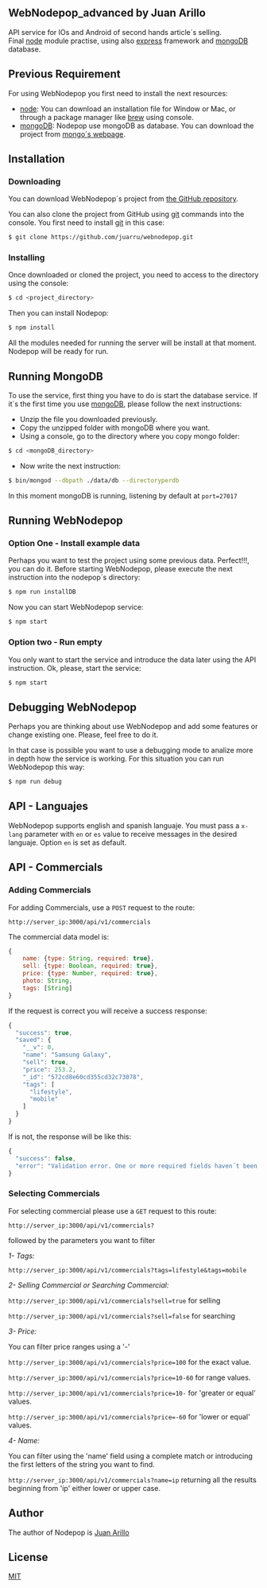 ## WebNodepop_advanced by Juan Arillo

  API service for IOs and Android of second hands article´s selling.  
  Final [node](http://nodejs.org) module practise, using also [express](https://github.com/expressjs/express) framework and [mongoDB](https://www.mongodb.com/) database.
  

## Previous Requirement

For using WebNodepop you first need to install the next resources:

- [node](http://nodejs.org): You can download an installation file for Window or Mac, or through a package manager like [brew](http://brew.sh/) using console.
- [mongoDB](https://www.mongodb.com/): Nodepop use mongoDB as database. You can download the project from [mongo´s webpage](https://www.mongodb.com/).


## Installation

### Downloading

You can download WebNodepop´s project from [the GitHub repository](https://github.com/juarru/webnodepop.git).

You can also clone the project from GitHub using [git](https://git-scm.com/) commands into the console. You first need to install [git](https://git-scm.com/) in this case:  

```bash
$ git clone https://github.com/juarru/webnodepop.git
```

### Installing

Once downloaded or cloned the project, you need to access to the directory using the console:

```bash
$ cd <project_directory> 
```

Then you can install Nodepop:

```bash
$ npm install
```

All the modules needed for running the server will be install at that moment. Nodepop will be ready for run.

## Running MongoDB

To use the service, first thing you have to do is start the database service. If it´s the first time you use [mongoDB](https://www.mongodb.com/), please follow the next instructions:

- Unzip the file you downloaded previously.
- Copy the unzipped folder with mongoDB where you want.
- Using a console, go to the directory where you copy mongo folder:

```bash
$ cd <mongoDB_directory>
```

- Now write the next instruction:

```bash
$ bin/mongod --dbpath ./data/db --directoryperdb
```

In this moment mongoDB is running, listening by default at `port=27017`

## Running WebNodepop

### Option One - Install example data

Perhaps you want to test the project using some previous data. Perfect!!!, you can do it. Before starting WebNodepop, please execute the next instruction into the nodepop´s directory:

```bash
$ npm run installDB
```

Now you can start WebNodepop service:

```bash
$ npm start
```

### Option two - Run empty

You only want to start the service and introduce the data later using the API instruction. Ok, please, start the service:

```bash
$ npm start
```

## Debugging WebNodepop
Perhaps you are thinking about use WebNodepop and add some features or change existing one. Please, feel free to do it.
  
In that case is possible you want to use a debugging mode to analize more in depth how the service is working. For this situation you can run WebNodepop this way:

```bash
$ npm run debug
```

## API - Languajes

WebNodepop supports english and spanish languaje. You must pass a `x-lang` parameter with `en` or `es` value to receive messages in the desired languaje. Option `en` is set as default.

## API - Commercials

### Adding Commercials

For adding Commercials, use a `POST` request to the route:

`http://server_ip:3000/api/v1/commercials`

The commercial data model is:

```js
{
    name: {type: String, required: true},
    sell: {type: Boolean, required: true},
    price: {type: Number, required: true},
    photo: String,
    tags: [String]
}
```

If the request is correct you will receive a success response:

```js
{
  "success": true,
  "saved": {
    "__v": 0,
    "name": "Samsung Galaxy",
    "sell": true,
    "price": 253.2,
    "_id": "572cd8e60cd355cd32c73078",
    "tags": [
      "lifestyle",
      "mobile"
    ]
  }
}
```

If is not, the response will be like this:

```js
{
  "success": false,
  "error": "Validation error. One or more required fields haven´t been inserted"
}
```

### Selecting Commercials

For selecting commercial please use a `GET` request to this route:

`http://server_ip:3000/api/v1/commercials?`

followed by the parameters you want to filter

*1- Tags:*

`http://server_ip:3000/api/v1/commercials?tags=lifestyle&tags=mobile`


*2- Selling Commercial or Searching Commercial:*

`http://server_ip:3000/api/v1/commercials?sell=true` for selling

`http://server_ip:3000/api/v1/commercials?sell=false` for searching

*3- Price:*

You can filter price ranges using a '-'

`http://server_ip:3000/api/v1/commercials?price=100` for the exact value.

`http://server_ip:3000/api/v1/commercials?price=10-60` for range values.

`http://server_ip:3000/api/v1/commercials?price=10-` for 'greater or equal' values.

`http://server_ip:3000/api/v1/commercials?price=-60` for 'lower or equal' values.

*4- Name:*

You can filter using the 'name' field using a complete match or introducing the first letters of the string you want to find.

`http://server_ip:3000/api/v1/commercials?name=ip` returning all the results beginning from 'ip' either lower or upper case.

## Author

The author of Nodepop is [Juan Arillo](https://github.com/juarru)

## License

  [MIT](LICENSE)
